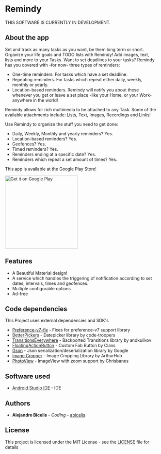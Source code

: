 # Remindy #

THIS SOFTWARE IS CURRENTLY IN DEVELOPMENT.

## About the app

Set and track as many tasks as you want, be them long term or short. Organize your life goals and TODO lists with Remindy! Add images, text, lists and more to your Tasks. Want to set deadlines to your tasks? Remindy has you covered with -for now- three types of reminders:

- One-time reminders. For tasks which have a set deadline.
- Repeating reminders. For tasks which repeat either daily, weekly, monthly or yearly.
- Location-based reminders. Remindy will notify you about these whenever you get or leave a set place -like your Home, or your Work- anywhere in the world!

Remindy allows for rich multimedia to be attached to any Task. Some of the available attachments include: Lists, Text, Images, Recordings and Links!

Use Remindy to organize the stuff you need to get done:

- Daily, Weekly, Monthly and yearly reminders? Yes.
- Location-based reminders? Yes.
- Geofences? Yes.
- Timed reminders? Yes.
- Reminders ending at a specific date? Yes.
- Reminders which repeat a set amount of times? Yes.


This app is available at the Google Play Store!

<a target="_blank" href='https://play.google.com/store/apps/details?id=ve.com.abicelis.remindy&pcampaignid=MKT-Other-global-all-co-prtnr-py-PartBadge-Mar2515-1'><img alt='Get it on Google Play' src='https://play.google.com/intl/en_us/badges/images/generic/en_badge_web_generic.png' width="240px"/></a>


## Features

- A Beautiful Material design!
- A service which handles the triggering of notification according to set dates, intervals, times and geofences.
- Multiple configurable options
- Ad-free


<!---
## Screens

<img alt='Widgets' src='https://github.com/abicelis/PingWidget/blob/master/graphics/play_store/screens/v1.3.0\xperiaZ3c/pingwidget_1.png ' width="260px"/>
<img alt='Home Activity' src='https://github.com/abicelis/PingWidget/blob/master/graphics/play_store/screens/v1.3.0\xperiaZ3c/pingwidget_2.png ' width="260px"/>
<img alt='Configuration activity' src='https://github.com/abicelis/PingWidget/blob/master/graphics/play_store/screens/v1.3.0\xperiaZ3c/pingwidget_3.png ' width="260px"/>
-->
## Code dependencies

This Project uses external dependencies and SDK's

* [Preference-v7-fix](https://github.com/Gericop/Android-Support-Preference-V7-Fix) - Fixes for preference-v7 support library
* [BetterPickers](https://github.com/code-troopers/android-betterpickers) - Datepicker library by code-troopers
* [TransitionsEverywhere](https://github.com/andkulikov/Transitions-Everywhere) - Backported Transitions library by andkulikov
* [FloatingActionButton](https://github.com/Clans/FloatingActionButton) - Custom Fab Button by Clans
* [Gson](https://github.com/google/gson) - Json serialization/deserialization library by Google
* [Image Cropper](https://github.com/ArthurHub/Android-Image-Cropper) - Image Cropping Library by ArthurHub
* [PhotoView](https://github.com/chrisbanes/PhotoView) - ImageView with zoom support by Chrisbanes

## Software used

* [Android Studio IDE](https://developer.android.com/studio/index.html) - IDE

## Authors

* **Alejandro Bicelis** - *Coding* - [abicelis](https://github.com/abicelis)

## License

This project is licensed under the MIT License - see the [LICENSE](https://github.com/abicelis/Remindy/blob/master/LICENSE) file for details

